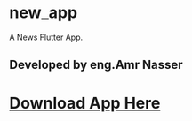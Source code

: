 # new_app

A News Flutter App.

## Developed by eng.Amr Nasser

# [Download App Here](https://github.com/amrNaser99/News/raw/master/app-release.apk)


